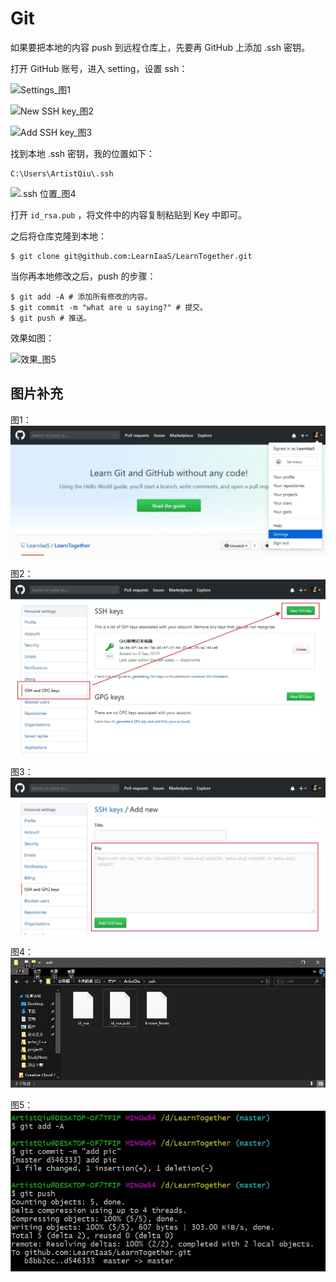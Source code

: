 # Git

如果要把本地的内容 push 到远程仓库上，先要再 GitHub 上添加 .ssh 密钥。

打开 GitHub 账号，进入 setting，设置 ssh：

![Settings_图1](\img\002.jpg)

![New SSH key_图2](\img\003.jpg)

![Add SSH key_图3](\img\004.jpg)

找到本地 .ssh 密钥，我的位置如下：

```
C:\Users\ArtistQiu\.ssh
```

![.ssh 位置_图4](\img\004.jpg)

打开 `id_rsa.pub` ，将文件中的内容复制粘贴到 Key 中即可。

之后将仓库克隆到本地：

```shell
$ git clone git@github.com:LearnIaaS/LearnTogether.git
```

当你再本地修改之后，push 的步骤：

```shell
$ git add -A # 添加所有修改的内容。
$ git commit -m "what are u saying?" # 提交。
$ git push # 推送。
```

效果如图：

![效果_图5](\img\005.jpg)

## 图片补充

图1：![Settings](https://github.com/LearnIaaS/LearnTogether/blob/master/Notes/Programes%20Skill/img/002.jpg)

图2：![New SSH key](https://github.com/LearnIaaS/LearnTogether/blob/master/Notes/Programes%20Skill/img/003.jpg)

图3：![Add SSH key](https://github.com/LearnIaaS/LearnTogether/blob/master/Notes/Programes%20Skill/img/004.jpg)

图4：![.ssh 位置](https://github.com/LearnIaaS/LearnTogether/blob/master/Notes/Programes%20Skill/img/001.jpg)

图5：![效果](https://github.com/LearnIaaS/LearnTogether/blob/master/Notes/Programes%20Skill/img/005.jpg)